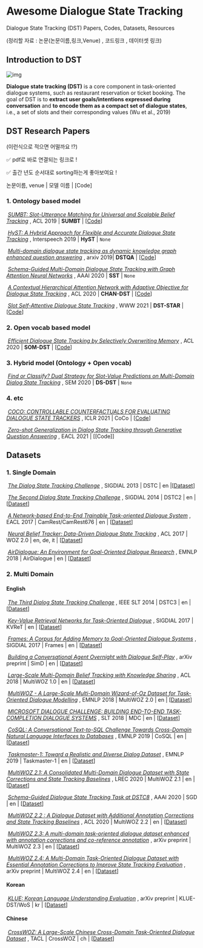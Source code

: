 

# Awesome Dialogue State Tracking

Dialogue State Tracking (DST) Papers, Codes, Datasets, Resources

(정리할 자료 : 논문(논문이름,링크,Venue) , 코드링크 , 데이터셋 링크)


## Introduction to DST

![img](https://github.com/yukyunglee/Awesome-Dialogue-State-Tracking/blob/355ea9c95b3765221ddbdcceab251926865a3021/Img/introduction_dst.png?raw=true)

**Dialogue state tracking (DST)** is a core component in task-oriented dialogue systems, such as restaurant reservation or ticket booking. The goal of DST is to **extract user goals/intentions expressed during conversation** and **to encode them as a compact set of dialogue states**, i.e., a set of slots and their corresponding values (Wu et al., 2019)



## DST Research Papers



(이런식으로 적으면 어떨까요 !?)

✅ pdf로 바로 연결되는 링크로 !

✅ 출간 년도 순서대로 sorting하는게 좋아보여요 !



논문이름, venue | 모델 이름 | [Code]



### 1. Ontology based model

​	*[SUMBT: Slot-Utterance Matching for Universal and Scalable Belief Tracking](https://arxiv.org/pdf/1907.07421.pdf)* , ACL 2019 | **SUMBT** | [[Code](https://github.com/SKTBrain/SUMBT)]

​	*[HyST: A Hybrid Approach for Flexible and Accurate Dialogue State Tracking](https://arxiv.org/pdf/1907.00883.pdf)* , Interspeech 2019 | **HyST** | `None`

​	*[Multi-domain dialogue state tracking as dynamic knowledge graph enhanced question answering](https://arxiv.org/pdf/1911.06192.pdf)* , arxiv 2019| **DSTQA** | [[Code](https://github.com/alexa/dstqa)]

​	*[Schema-Guided Multi-Domain Dialogue State Tracking with Graph Attention Neural Networks](https://speechlab.sjtu.edu.cn/papers/2020/lc918-chen-aaai20.pdf)* , AAAI 2020 | **SST** | `None`

​	*[A Contextual Hierarchical Attention Network with Adaptive Objective for Dialogue State Tracking](https://www.aclweb.org/anthology/2020.acl-main.563.pdf)* , ACL 2020 | **CHAN-DST** | [[Code](https://github.com/smartyfh/CHAN-DST)]

​	*[Slot Self-Attentive Dialogue State Tracking](https://arxiv.org/pdf/2101.09374.pdf)* , WWW 2021 | **DST-STAR** | [[Code](https://github.com/smartyfh/DST-STAR)]



### 2. Open vocab based model

​	*[Efficient Dialogue State Tracking by Selectively Overwriting Memory](https://arxiv.org/pdf/1911.03906.pdf)* , ACL 2020 | **SOM-DST** | [[Code](https://github.com/clovaai/som-dst)]



### 3. Hybrid model (Ontology + Open vocab)



​	*[Find or Classify? Dual Strategy for Slot-Value Predictions on Multi-Domain Dialog State Tracking](https://arxiv.org/pdf/1910.03544.pdf)* , SEM 2020 | **DS-DST** | `None`





### 4. etc
​	*[COCO: CONTROLLABLE COUNTERFACTUALS FOR EVALUATING DIALOGUE STATE TRACKERS](https://arxiv.org/pdf/2010.12850.pdf)* , ICLR 2021 | CoCo | [[Code](https://github.com/salesforce/coco-dst)]

​	*[Zero-shot Generalization in Dialog State Tracking through Generative Question Answering](https://www.aclweb.org/anthology/2021.eacl-main.91.pdf)* , EACL 2021 | [[Code]]


## Datasets

### 1. Single Domain

​	*[The Dialog State Tracking Challenge](https://www.aclweb.org/anthology/W13-4065.pdf)* , SIGDIAL 2013 | DSTC | en |[[Dataset](https://www.microsoft.com/en-us/research/event/dialog-state-tracking-challenge/#!dstc1-downloads)]

​	*[The Second Dialog State Tracking Challenge](https://www.aclweb.org/anthology/W14-4337.pdf)* , SIGDIAL 2014 | DSTC2 | en | [[Dataset](https://github.com/matthen/dstc)]

​	*[A Network-based End-to-End Trainable Task-oriented Dialogue System](https://www.aclweb.org/anthology/E17-1042.pdf)* , EACL 2017 | CamRest/CamRest676 | en | [[Dataset](https://github.com/WING-NUS/sequicity/tree/master/data/CamRest676)]

​	*[Neural Belief Tracker: Data-Driven Dialogue State Tracking](https://www.aclweb.org/anthology/P17-1163.pdf)* , ACL 2017 | WOZ 2.0 | en, de, it | [[Dataset](https://github.com/nmrksic/neural-belief-tracker/tree/master/data/woz)]

​	*[AirDialogue: An Environment for Goal-Oriented Dialogue Research](https://www.aclweb.org/anthology/D18-1419.pdf)* , EMNLP 2018 | AirDialogue | en | [[Dataset](https://github.com/google/airdialogue)]

### 2. Multi Domain

#### English
​	*[The Third Dialog State Tracking Challenge](https://www.matthen.com/assets/pdf/The_Third_Dialog_State_Tracking_Challenge.pdf)* , IEEE SLT 2014 | DSTC3 | en | [[Dataset](https://github.com/matthen/dstc)]

​	*[Key-Value Retrieval Networks for Task-Oriented Dialogue](https://www.aclweb.org/anthology/W17-5506.pdf)* , SIGDIAL 2017 | KVReT | en | [[Dataset](https://nlp.stanford.edu/blog/a-new-multi-turn-multi-domain-task-oriented-dialogue-dataset/)]

  <!--- Dialogue state 없음 --->
​	*[Frames: A Corpus for Adding Memory to Goal-Oriented Dialogue Systems](https://www.aclweb.org/anthology/W17-5526v2.pdf)* , SIGDIAL 2017 | Frames | en | [[Dataset](https://www.microsoft.com/en-us/research/project/frames-dataset/)]

​	*[Building a Conversational Agent Overnight with Dialogue Self-Play](https://arxiv.org/pdf/1801.04871.pdf)* , arXiv preprint | SimD | en | [[Dataset](https://github.com/google-research-datasets/simulated-dialogue)]

​	*[Large-Scale Multi-Domain Belief Tracking with Knowledge Sharing](https://www.aclweb.org/anthology/P18-2069.pdf)* , ACL 2018 | MultiWOZ 1.0 | en | [[Dataset](https://github.com/budzianowski/multiwoz)]

​	*[MultiWOZ - A Large-Scale Multi-Domain Wizard-of-Oz Dataset for Task-Oriented Dialogue Modelling](https://www.aclweb.org/anthology/D18-1547.pdf)* , EMNLP 2018 | MultiWOZ 2.0 | en | [[Dataset](https://github.com/budzianowski/multiwoz)]

<!--- Dialogue state 없음 --->
​	*[MICROSOFT DIALOGUE CHALLENGE: BUILDING END-TO-END TASK-COMPLETION DIALOGUE SYSTEMS](https://arxiv.org/pdf/1807.11125.pdf)* , SLT 2018 | MDC | en | [[Dataset](https://github.com/xiul-msr/e2e_dialog_challenge)]

<!--- Dialogue state 없음 --->
​	*[CoSQL: A Conversational Text-to-SQL Challenge Towards Cross-Domain Natural Language Interfaces to Databases](https://www.aclweb.org/anthology/D19-1204.pdf)* , EMNLP 2019 | CoSQL | en | [[Dataset](https://yale-lily.github.io/cosql)]

<!--- Dialogue state 없음 --->
​	*[Taskmaster-1: Toward a Realistic and Diverse Dialog Dataset](https://www.aclweb.org/anthology/D19-1459.pdf)* , EMNLP 2019 | Taskmaster-1 | en | [[Dataset](https://research.google/tools/datasets/taskmaster-1/)]

​	*[MultiWOZ 2.1: A Consolidated Multi-Domain Dialogue Dataset with State Corrections and State Tracking Baselines](https://www.aclweb.org/anthology/2020.lrec-1.53.pdf)* , LREC 2020 | MultiWOZ 2.1 | en | [[Dataset](https://github.com/budzianowski/multiwoz)]

​	*[Schema-Guided Dialogue State Tracking Task at DSTC8](https://arxiv.org/pdf/2002.01359.pdf)* , AAAI 2020 | SGD | en | [[Dataset](https://github.com/google-research-datasets/dstc8-schema-guided-dialogue)]

​	*[MultiWOZ 2.2 : A Dialogue Dataset with Additional Annotation Corrections and State Tracking Baselines](https://www.aclweb.org/anthology/2020.nlp4convai-1.13.pdf)* , ACL 2020 | MultiWOZ 2.2 | en | [[Dataset](https://github.com/budzianowski/multiwoz)]

​	*[MultiWOZ 2.3: A multi-domain task-oriented dialogue dataset enhanced with annotation corrections and co-reference annotation](https://arxiv.org/pdf/2010.05594.pdf)* , arXiv preprint | MultiWOZ 2.3 | en | [[Dataset](https://github.com/lexmen318/MultiWOZ-coref)]

​	*[MultiWOZ 2.4: A Multi-Domain Task-Oriented Dialogue Dataset with Essential Annotation Corrections to Improve State Tracking Evaluation](https://arxiv.org/pdf/2104.00773.pdf)* , arXiv preprint | MultiWOZ 2.4 | en | [[Dataset](https://github.com/smartyfh/MultiWOZ2.4)]


#### Korean
​	*[KLUE: Korean Language Understanding Evaluation](https://arxiv.org/pdf/2105.09680.pdf)* , arXiv preprint | KLUE-DST/WoS | kr | [[Dataset](https://klue-benchmark.com/)]

#### Chinese
​	*[CrossWOZ: A Large-Scale Chinese Cross-Domain Task-Oriented Dialogue Dataset](https://www.aclweb.org/anthology/2020.tacl-1.19.pdf)* , TACL | CrossWOZ | ch | [[Dataset](https://github.com/thu-coai/CrossWOZ)]






